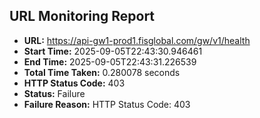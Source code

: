 ## URL Monitoring Report

- **URL:** https://api-gw1-prod1.fisglobal.com/gw/v1/health
- **Start Time:** 2025-09-05T22:43:30.946461
- **End Time:** 2025-09-05T22:43:31.226539
- **Total Time Taken:** 0.280078 seconds
- **HTTP Status Code:** 403
- **Status:** Failure
- **Failure Reason:** HTTP Status Code: 403
